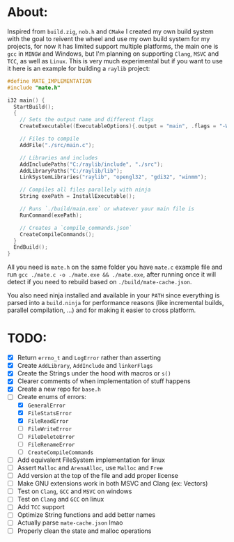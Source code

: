 # About:
Inspired from `build.zig`, `nob.h` and `CMake` I created my own build system with the goal to reivent the wheel
and use my own build system for my projects, for now it has limited support multiple platforms, the main one is 
`gcc` in `MINGW` and Windows, but I'm planning on supporting `Clang`, `MSVC` and `TCC`, as well as `Linux`. This
is very much experimental but if you want to use it here is an example for building a `raylib` project:

```c 
#define MATE_IMPLEMENTATION
#include "mate.h"

i32 main() {
  StartBuild();
  {
    // Sets the output name and different flags
    CreateExecutable((ExecutableOptions){.output = "main", .flags = "-Wall -ggdb"});

    // Files to compile
    AddFile("./src/main.c");

    // Libraries and includes
    AddIncludePaths("C:/raylib/include", "./src");
    AddLibraryPaths("C:/raylib/lib");
    LinkSystemLibraries("raylib", "opengl32", "gdi32", "winmm");

    // Compiles all files parallely with ninja
    String exePath = InstallExecutable();

    // Runs `./build/main.exe` or whatever your main file is
    RunCommand(exePath);

    // Creates a `compile_commands.json`
    CreateCompileCommands();
  }
  EndBuild();
}
```

All you need is `mate.h` on the same folder you have `mate.c` example file and run `gcc ./mate.c -o ./mate.exe && ./mate.exe`, after running once
it will detect if you need to rebuild based on `./build/mate-cache.json`. 

You also need ninja installed and available in your `PATH` since everything is parsed into a `build.ninja` for performance reasons (like incremental builds, parallel compilation, ...) 
and for making it easier to cross platform.

# TODO:
- [x] Return `errno_t` and `LogError` rather than asserting
- [x] Create `AddLibrary`, `AddInclude` and `linkerFlags`
- [x] Create the Strings under the hood with macros or `s()`
- [x] Clearer comments of when implementation of stuff happens
- [x] Create a new repo for `base.h`
- [ ] Create enums of errors:
    - [x] `GeneralError`
    - [x] `FileStatsError`
    - [x] `FileReadError`
    - [ ] `FileWriteError`
    - [ ] `FileDeleteError`
    - [ ] `FileRenameError`
    - [ ] `CreateCompileCommands`
- [ ] Add equivalent FileSystem implementation for linux
- [ ] Assert `Malloc` and `ArenaAlloc`, use `Malloc` and `Free`
- [ ] Add version at the top of the file and add proper license
- [ ] Make GNU extensions work in both MSVC and Clang (ex: Vectors)
- [ ] Test on `Clang`, `GCC` and `MSVC` on windows
- [ ] Test on `Clang` and `GCC` on linux
- [ ] Add `TCC` support
- [ ] Optimize String functions and add better names
- [ ] Actually parse `mate-cache.json` lmao
- [ ] Properly clean the state and malloc operations
